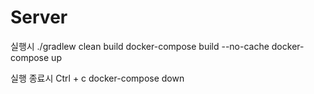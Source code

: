 # Server

실행시
./gradlew clean build
docker-compose build --no-cache
docker-compose up

실행 종료시
Ctrl + c
docker-compose down
